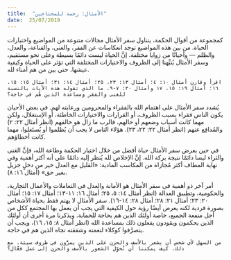 ```yaml
---
title:  "الأمثال: رحمة للمحتاجين"
date:  25/07/2019
---
```


كمجموعة من أقوال الحكمة، يتناول سفر الأمثال مجالات متنوعة من المواضيع واختبارات الحياة. من بين هذه المواضيع توجد انعكاسات عن الفقر، والغنى، والقناعة، والعدل، والظلم — وأحيانًا من زوايا مختلفة. إنَّ الحياة ليست دائمًا بسيطة وعلى نحو مستقيم، وسفر الأمثال يُنبِّهنا إلى الظروف والاختيارات المختلفة التي تؤثر على الحياة وكيفية عيشها، حتى بين من هم أمناء لله.

`اقرأ وقارن أمثال ١٠: ٤؛ أمثال ١٣: ٢٣، ٢٥؛ أمثال ١٤: ٣١؛ أمثال ١٥: ١٥، ١٦؛ أمثال ١٩: ١٥، ١٧ وأمثال ٣٠: ٧-٩. ما الذي تقوله هذه الآيات بالنسبة للغنى والفقر ومساعدة الذين هُم في حاجة؟`

يُشدد سفر الأمثال على اهتمام الله بالفقراء والمحرومين ورعايته لهم. في بعض الأحيان يكون الناس فقراء بسبب الظروف، أو القرارات والاختيارات الخاطئة، أو الإستغلال، ولكن مهما كانت أسباب وضعهم أو حالهم، فالرب ما زال هو خالقهم (انظر أمثال ٢٢: ٢) والمُدافِع عنهم (انظر أمثال ٢٢: ٢٢، ٢٣). هؤلاء الناس لا يجب أن يُظلموا أو يُستَغلوا، مهما كانت أخطاؤهم.

في حين يعرض سفر الأمثال حياة أفضل من خلال اختيار الحكمة وطاعة الله، فإنَّ الغنى والثراء ليسا دائمًا نتيجة بركة الله. إنَّ الإخلاص لله يُنظر إليه دائمًا على أنه أكثر أهمية وفي نهاية المطاف أكثر مُجازاة من المكاسب المادية: «القليل مع العدل خير من دخلٍ جزيل بغير حق» (أمثال ١٦: ٨).

أمر آخر ذو أهمية في سفر الأمثال هو الأمانة والعدل في التعاملات والأعمال التجارية، والحكومية، وتطبيق العدالة (انظر أمثال ١٤: ٥، ٢٥؛ أمثال ١٦: ١١-١٣؛ أمثال ١٧: ١٥؛ أمثال ٢٠: ٢٣؛ أمثال ٢١: ٢٨؛ أمثال ٢٨: ١٤-١٦). سفر الأمثال لا يهتم فقط بحياة الأشخاص بصورة فردية لكنه يعرض أيضًا رؤية حول الكيفية التي يجب أن يعمل بها المجتمع ككل من أجل منفعة الجميع، خاصة أولئك الذين هم بحاجة للحماية. ويذكرنا مرة أخرى أن أولئك الذين يحكمون ويقودون يفعلون ذلك بمساعدة الله (انظر أمثال ٨: ١٥، ١٦)، ويجب أن يتصرَّفوا كوكلاء لنعمته وشفقته تجاه الذين هم في حاجة.

`من السهل لأي شخص أن يشعر بالأسف والحزن على الذين يمرُّون في ظروف سيئة. مع ذلك، كيف يمكننا أن نُحوِّل الشعور بالأسف والحزن إلى عمل فعَّال؟`